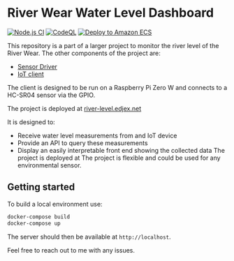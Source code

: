 
# River Wear Water Level Dashboard

[![Node.js CI](https://github.com/Jex-y/river-level-server/actions/workflows/node.js.yml/badge.svg)](https://github.com/Jex-y/river-level-server/actions/workflows/node.js.yml)
[![CodeQL](https://github.com/Jex-y/river-level-server/actions/workflows/codeql-analysis.yml/badge.svg?branch=main)](https://github.com/Jex-y/river-level-server/actions/workflows/codeql-analysis.yml)
[![Deploy to Amazon ECS](https://github.com/Jex-y/river-level-server/actions/workflows/aws.yml/badge.svg)](https://github.com/Jex-y/river-level-server/actions/workflows/aws.yml)

This repository is a part of a larger project to monitor the river level of the River Wear. The other components of the project are:

- [Sensor Driver](https://github.com/Jex-y/HC-SR04_driver)
- [IoT client](https://github.com/Jex-y/river-level-client)

The client is designed to be run on a Raspberry Pi Zero W and connects to a HC-SR04 sensor via the GPIO.

The project is deployed at [river-level.edjex.net](https://river-level.edjex.net)

It is designed to:

- Receive water level measurements from and IoT device
- Provide an API to query these measurements
- Display an easily interpretable front end showing the collected data
The project is deployed at
The project is flexible and could be used for any environmental sensor.

## Getting started

To build a local environment use:

```bash
docker-compose build
docker-compose up
```

The server should then be available at `http://localhost`.

Feel free to reach out to me with any issues.

